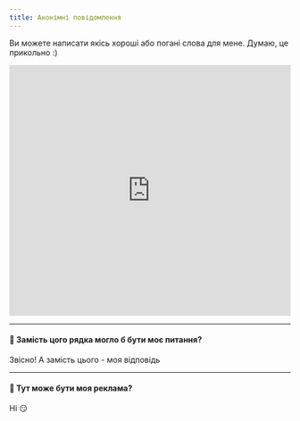 ```yaml
---
title: Анонімні повідомлення
---
```


Ви можете написати якісь хороші або погані слова для мене. Думаю, це прикольно :)

<center><iframe src="https://docs.google.com/forms/d/e/1FAIpQLScoSUpo3pUosWKOUyTFvYIOmKIWKrNoCs5zOCRIPa93ylJuuA/viewform?embedded=true" frameborder="0" width="100%" height="450" marginheight="0" marginwidth="0"></iframe></center>

---

#### 💬  Замість цого рядка могло б бути моє питання?

Звісно! А замість цього - моя відповідь

---

#### **💬 Тут може бути моя реклама?**

Ні 😏

